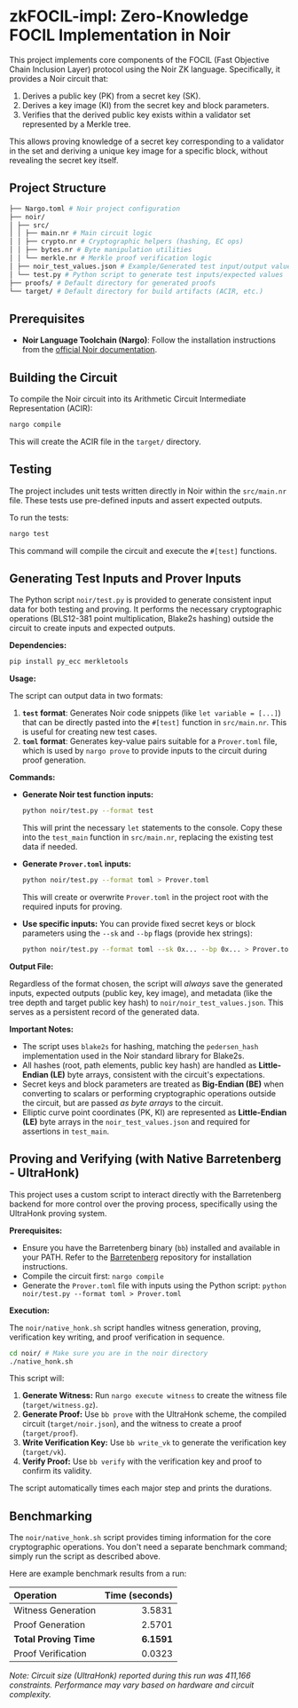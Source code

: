 # zkFOCIL-impl: Zero-Knowledge FOCIL Implementation in Noir

This project implements core components of the FOCIL (Fast Objective Chain Inclusion Layer) protocol using the Noir ZK language. Specifically, it provides a Noir circuit that:

1.  Derives a public key (PK) from a secret key (SK).
2.  Derives a key image (KI) from the secret key and block parameters.
3.  Verifies that the derived public key exists within a validator set represented by a Merkle tree.

This allows proving knowledge of a secret key corresponding to a validator in the set and deriving a unique key image for a specific block, without revealing the secret key itself.

## Project Structure

```bash
├── Nargo.toml # Noir project configuration
├── noir/
│ ├── src/
│ │ ├── main.nr # Main circuit logic
│ │ ├── crypto.nr # Cryptographic helpers (hashing, EC ops)
│ │ ├── bytes.nr # Byte manipulation utilities
│ │ └── merkle.nr # Merkle proof verification logic
│ ├── noir_test_values.json # Example/Generated test input/output values
│ └── test.py # Python script to generate test inputs/expected values
├── proofs/ # Default directory for generated proofs
└── target/ # Default directory for build artifacts (ACIR, etc.)
```

## Prerequisites

-   **Noir Language Toolchain (Nargo)**: Follow the installation instructions from the [official Noir documentation](https://noir-lang.org/docs/getting_started/installation/).

## Building the Circuit

To compile the Noir circuit into its Arithmetic Circuit Intermediate Representation (ACIR):

```bash
nargo compile
```

This will create the ACIR file in the `target/` directory.

## Testing

The project includes unit tests written directly in Noir within the `src/main.nr` file. These tests use pre-defined inputs and assert expected outputs.

To run the tests:

```bash
nargo test
```

This command will compile the circuit and execute the `#[test]` functions.

## Generating Test Inputs and Prover Inputs

The Python script `noir/test.py` is provided to generate consistent input data for both testing and proving. It performs the necessary cryptographic operations (BLS12-381 point multiplication, Blake2s hashing) outside the circuit to create inputs and expected outputs.

**Dependencies:**

```bash
pip install py_ecc merkletools
```

**Usage:**

The script can output data in two formats:

1.  **`test` format**: Generates Noir code snippets (like `let variable = [...]`) that can be directly pasted into the `#[test]` function in `src/main.nr`. This is useful for creating new test cases.
2.  **`toml` format**: Generates key-value pairs suitable for a `Prover.toml` file, which is used by `nargo prove` to provide inputs to the circuit during proof generation.

**Commands:**

-   **Generate Noir test function inputs:**

    ```bash
    python noir/test.py --format test
    ```

    This will print the necessary `let` statements to the console. Copy these into the `test_main` function in `src/main.nr`, replacing the existing test data if needed.

-   **Generate `Prover.toml` inputs:**

    ```bash
    python noir/test.py --format toml > Prover.toml
    ```

    This will create or overwrite `Prover.toml` in the project root with the required inputs for proving.

-   **Use specific inputs:** You can provide fixed secret keys or block parameters using the `--sk` and `--bp` flags (provide hex strings):
    ```bash
    python noir/test.py --format toml --sk 0x... --bp 0x... > Prover.toml
    ```

**Output File:**

Regardless of the format chosen, the script will _always_ save the generated inputs, expected outputs (public key, key image), and metadata (like the tree depth and target public key hash) to `noir/noir_test_values.json`. This serves as a persistent record of the generated data.

**Important Notes:**

-   The script uses `blake2s` for hashing, matching the `pedersen_hash` implementation used in the Noir standard library for Blake2s.
-   All hashes (root, path elements, public key hash) are handled as **Little-Endian (LE)** byte arrays, consistent with the circuit's expectations.
-   Secret keys and block parameters are treated as **Big-Endian (BE)** when converting to scalars or performing cryptographic operations outside the circuit, but are passed _as byte arrays_ to the circuit.
-   Elliptic curve point coordinates (PK, KI) are represented as **Little-Endian (LE)** byte arrays in the `noir_test_values.json` and required for assertions in `test_main`.

## Proving and Verifying (with Native Barretenberg - UltraHonk)

This project uses a custom script to interact directly with the Barretenberg backend for more control over the proving process, specifically using the UltraHonk proving system.

**Prerequisites:**

-   Ensure you have the Barretenberg binary (`bb`) installed and available in your PATH. Refer to the [Barretenberg](https://github.com/AztecProtocol/barretenberg) repository for installation instructions.
-   Compile the circuit first: `nargo compile`
-   Generate the `Prover.toml` file with inputs using the Python script: `python noir/test.py --format toml > Prover.toml`

**Execution:**

The `noir/native_honk.sh` script handles witness generation, proving, verification key writing, and proof verification in sequence.

```bash
cd noir/ # Make sure you are in the noir directory
./native_honk.sh
```

This script will:

1.  **Generate Witness:** Run `nargo execute witness` to create the witness file (`target/witness.gz`).
2.  **Generate Proof:** Use `bb prove` with the UltraHonk scheme, the compiled circuit (`target/noir.json`), and the witness to create a proof (`target/proof`).
3.  **Write Verification Key:** Use `bb write_vk` to generate the verification key (`target/vk`).
4.  **Verify Proof:** Use `bb verify` with the verification key and proof to confirm its validity.

The script automatically times each major step and prints the durations.

## Benchmarking

The `noir/native_honk.sh` script provides timing information for the core cryptographic operations. You don't need a separate benchmark command; simply run the script as described above.

Here are example benchmark results from a run:

| Operation                 | Time (seconds) |
| :------------------------ | -------------: |
| Witness Generation        |         3.5831 |
| Proof Generation          |         2.5701 |
| **Total Proving Time**    |     **6.1591** |
| Proof Verification        |         0.0323 |

_Note: Circuit size (UltraHonk) reported during this run was 411,166 constraints. Performance may vary based on hardware and circuit complexity._
